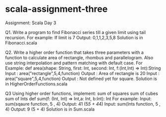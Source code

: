 # scala-assignment-three
Assignment: Scala Day 3

Q1. Write a program to find Fibonacci series till a given limit using tail recursion.
	For example: If limit is 7
	Output: 0,1,1,2,3,5,8
Solution is in Fibonacci.scala

Q2. Write a higher order function that takes three parameters with a function to calculate area of
rectangle, rhombus and parallelogram. Also use string interpolation and pattern matching with
default case.
	For Example:
	def area(shape: String, first: Int, second: Int, f:(Int,Int) => Int):String
	Input : area("rectangle",5,4,function)
	Output : Area of rectangle is 20
	Input : area("square",5,4,function)
	Output : Not defined yet for square.
Solution is in HigherOrderFunctions.scala

Q3 Using higher order functions, implement:
sum of squares
sum of cubes
sum of Ints
def sum(f: (Int, Int) => Int,a: Int, b:Int): Int
	For example:
	Input: sum(sqaure function, 5 , 4)
	Output: 41 (5*5 + 4*4)
	Input: sum(Ints function, 5 , 4)
	Output: 9 (5 + 4)
Solution is in Sum.scala
